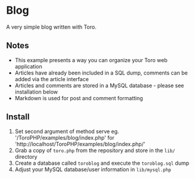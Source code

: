 # Blog

A very simple blog written with Toro.

## Notes

- This example presents a way you can organize your Toro web application
- Articles have already been included in a SQL dump, comments can be added via the article interface
- Articles and comments are stored in a MySQL database - please see installation below
- Markdown is used for post and comment formatting


## Install

1. Set second argument of method serve eg. '/ToroPHP/examples/blog/index.php' for 'http://localhost/ToroPHP/examples/blog/index.php/'
2. Grab a copy of `toro.php` from the repository and store in the `lib/` directory
3. Create a database called `toroblog` and execute the `toroblog.sql` dump
4. Adjust your MySQL database/user information in `lib/mysql.php`